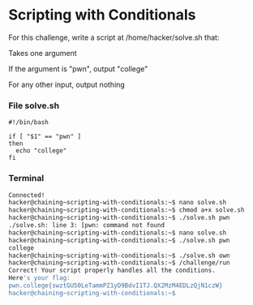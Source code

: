 # Scripting with Conditionals

For this challenge, write a script at /home/hacker/solve.sh that:

Takes one argument

If the argument is "pwn", output "college"

For any other input, output nothing
### File solve.sh
```
#!/bin/bash

if [ "$1" == "pwn" ]
then
  echo "college"
fi
```
### Terminal
```bash
Connected!
hacker@chaining~scripting-with-conditionals:~$ nano solve.sh
hacker@chaining~scripting-with-conditionals:~$ chmod a+x solve.sh
hacker@chaining~scripting-with-conditionals:~$ ./solve.sh pwn
./solve.sh: line 3: [pwn: command not found
hacker@chaining~scripting-with-conditionals:~$ nano solve.sh
hacker@chaining~scripting-with-conditionals:~$ ./solve.sh pwn
college
hacker@chaining~scripting-with-conditionals:~$ ./solve.sh own
hacker@chaining~scripting-with-conditionals:~$ /challenge/run
Correct! Your script properly handles all the conditions.
Here's your flag:
pwn.college{swztGU50LeTammPZ1yD9BdvI1TJ.QX2MzM4EDLzQjN1czW}
hacker@chaining~scripting-with-conditionals:~$
```
